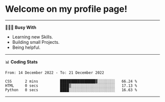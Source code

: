 # Welcome on my profile page!
<!-- print(("dralla"[::-1]+"s").capitalize()) -->

---
👨🏻‍💻 **Busy With**
* Learning new Skills.
* Building small Projects.
* Being helpful.

---
📊 **Coding Stats**
<!--START_SECTION:waka-->

```text
From: 14 December 2022 - To: 21 December 2022

CSS      2 mins          ████████████████▓░░░░░░░░   66.24 %
HTML     0 secs          ████▒░░░░░░░░░░░░░░░░░░░░   17.13 %
Python   0 secs          ████░░░░░░░░░░░░░░░░░░░░░   16.63 %
```

<!--END_SECTION:waka-->
---
